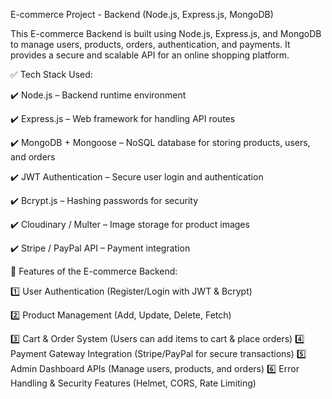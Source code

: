 E-commerce Project - Backend (Node.js, Express.js, MongoDB)

This E-commerce Backend is built using Node.js, Express.js, and MongoDB to manage users, products, orders, authentication, and payments. It provides a secure and scalable API for an online shopping platform.

✅ Tech Stack Used:

✔️ Node.js – Backend runtime environment

✔️ Express.js – Web framework for handling API routes

✔️ MongoDB + Mongoose – NoSQL database for storing products, users, and orders

✔️ JWT Authentication – Secure user login and authentication

✔️ Bcrypt.js – Hashing passwords for security

✔️ Cloudinary / Multer – Image storage for product images

✔️ Stripe / PayPal API – Payment integration

🚀 Features of the E-commerce Backend:

1️⃣ User Authentication (Register/Login with JWT & Bcrypt)

2️⃣ Product Management (Add, Update, Delete, Fetch)

3️⃣ Cart & Order System (Users can add items to cart & place orders)
4️⃣ Payment Gateway Integration (Stripe/PayPal for secure transactions)
5️⃣ Admin Dashboard APIs (Manage users, products, and orders)
6️⃣ Error Handling & Security Features (Helmet, CORS, Rate Limiting)
